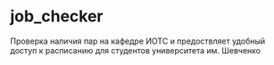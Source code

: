 # job_checker
Проверка наличия пар на кафедре ИОТС и предоствляет удобный доступ к расписанию для студентов университета им. Шевченко
